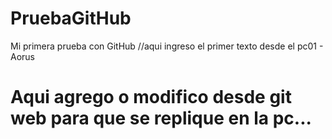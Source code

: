 # PruebaGitHub
Mi primera prueba con GitHub
//aqui ingreso el primer texto desde el pc01 - Aorus
# Aqui agrego o modifico desde git web para que se replique en la pc...
